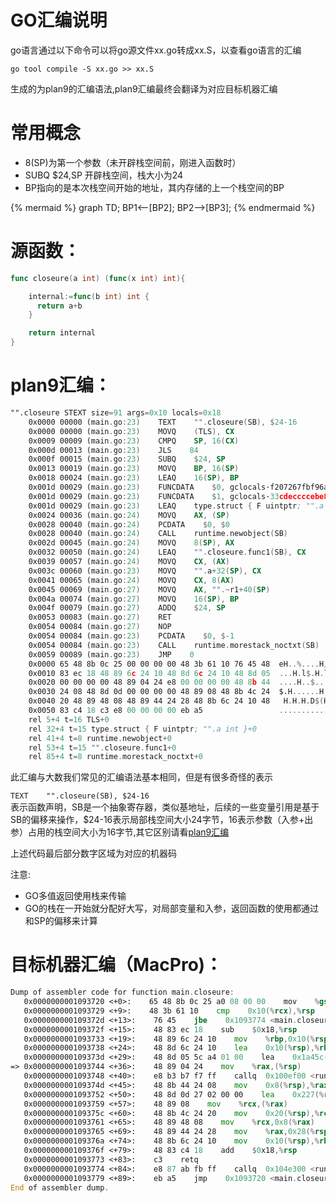 # GO汇编说明

go语言通过以下命令可以将go源文件xx.go转成xx.S，以查看go语言的汇编

`go tool compile -S xx.go >> xx.S`

生成的为plan9的汇编语法,plan9汇编最终会翻译为对应目标机器汇编

# 常用概念
* 8(SP)为第一个参数（未开辟栈空间前，刚进入函数时）
* SUBQ $24,SP 开辟栈空间，栈大小为24
* BP指向的是本次栈空间开始的地址，其内存储的上一个栈空间的BP

{% mermaid %}
graph TD;
  BP1<--[BP2];
  BP2-->[BP3];
{% endmermaid %}

# 源函数：

```go
func closeure(a int) (func(x int) int){

    internal:=func(b int) int {
      return a+b
    }

    return internal
}
```

# plan9汇编：

```asm
"".closeure STEXT size=91 args=0x10 locals=0x18
    0x0000 00000 (main.go:23)    TEXT    "".closeure(SB), $24-16
    0x0000 00000 (main.go:23)    MOVQ    (TLS), CX
    0x0009 00009 (main.go:23)    CMPQ    SP, 16(CX)
    0x000d 00013 (main.go:23)    JLS    84
    0x000f 00015 (main.go:23)    SUBQ    $24, SP
    0x0013 00019 (main.go:23)    MOVQ    BP, 16(SP)
    0x0018 00024 (main.go:23)    LEAQ    16(SP), BP
    0x001d 00029 (main.go:23)    FUNCDATA    $0, gclocals·f207267fbf96a0178e8758c6e3e0ce28(SB)
    0x001d 00029 (main.go:23)    FUNCDATA    $1, gclocals·33cdeccccebe80329f1fdbee7f5874cb(SB)
    0x001d 00029 (main.go:23)    LEAQ    type.struct { F uintptr; "".a int }(SB), AX
    0x0024 00036 (main.go:24)    MOVQ    AX, (SP)
    0x0028 00040 (main.go:24)    PCDATA    $0, $0
    0x0028 00040 (main.go:24)    CALL    runtime.newobject(SB)
    0x002d 00045 (main.go:24)    MOVQ    8(SP), AX
    0x0032 00050 (main.go:24)    LEAQ    "".closeure.func1(SB), CX
    0x0039 00057 (main.go:24)    MOVQ    CX, (AX)
    0x003c 00060 (main.go:23)    MOVQ    "".a+32(SP), CX
    0x0041 00065 (main.go:24)    MOVQ    CX, 8(AX)
    0x0045 00069 (main.go:27)    MOVQ    AX, "".~r1+40(SP)
    0x004a 00074 (main.go:27)    MOVQ    16(SP), BP
    0x004f 00079 (main.go:27)    ADDQ    $24, SP
    0x0053 00083 (main.go:27)    RET
    0x0054 00084 (main.go:27)    NOP
    0x0054 00084 (main.go:23)    PCDATA    $0, $-1
    0x0054 00084 (main.go:23)    CALL    runtime.morestack_noctxt(SB)
    0x0059 00089 (main.go:23)    JMP    0
    0x0000 65 48 8b 0c 25 00 00 00 00 48 3b 61 10 76 45 48  eH..%....H;a.vEH
    0x0010 83 ec 18 48 89 6c 24 10 48 8d 6c 24 10 48 8d 05  ...H.l$.H.l$.H..
    0x0020 00 00 00 00 48 89 04 24 e8 00 00 00 00 48 8b 44  ....H..$.....H.D
    0x0030 24 08 48 8d 0d 00 00 00 00 48 89 08 48 8b 4c 24  $.H......H..H.L$
    0x0040 20 48 89 48 08 48 89 44 24 28 48 8b 6c 24 10 48   H.H.H.D$(H.l$.H
    0x0050 83 c4 18 c3 e8 00 00 00 00 eb a5                 ...........
    rel 5+4 t=16 TLS+0
    rel 32+4 t=15 type.struct { F uintptr; "".a int }+0
    rel 41+4 t=8 runtime.newobject+0
    rel 53+4 t=15 "".closeure.func1+0
    rel 85+4 t=8 runtime.morestack_noctxt+0
```

此汇编与大数我们常见的汇编语法基本相同，但是有很多奇怪的表示

`TEXT    "".closeure(SB), $24-16`  
表示函数声明，SB是一个抽象寄存器，类似基地址，后续的一些变量引用是基于SB的偏移来操作，$24-16表示局部栈空间大小24字节，16表示参数（入参+出参）占用的栈空间大小为16字节,其它区别请看[plan9汇编](http://doc.cat-v.org/plan_9/4th_edition/papers/asm)

上述代码最后部分数字区域为对应的机器码

注意:

* GO多值返回使用栈来传输
* GO的栈在一开始就分配好大写，对局部变量和入参，返回函数的使用都通过和SP的偏移来计算

# 目标机器汇编（MacPro\)：

```asm
Dump of assembler code for function main.closeure:
   0x0000000001093720 <+0>:    65 48 8b 0c 25 a0 08 00 00    mov    %gs:0x8a0,%rcx
   0x0000000001093729 <+9>:    48 3b 61 10    cmp    0x10(%rcx),%rsp
   0x000000000109372d <+13>:    76 45    jbe    0x1093774 <main.closeure+84>
   0x000000000109372f <+15>:    48 83 ec 18    sub    $0x18,%rsp
   0x0000000001093733 <+19>:    48 89 6c 24 10    mov    %rbp,0x10(%rsp)
   0x0000000001093738 <+24>:    48 8d 6c 24 10    lea    0x10(%rsp),%rbp
   0x000000000109373d <+29>:    48 8d 05 5c a4 01 00    lea    0x1a45c(%rip),%rax        # 0x10adba0 <type.*+106912>
=> 0x0000000001093744 <+36>:    48 89 04 24    mov    %rax,(%rsp)
   0x0000000001093748 <+40>:    e8 b3 b7 f7 ff    callq  0x100ef00 <runtime.newobject>
   0x000000000109374d <+45>:    48 8b 44 24 08    mov    0x8(%rsp),%rax
   0x0000000001093752 <+50>:    48 8d 0d 27 02 00 00    lea    0x227(%rip),%rcx        # 0x1093980 <main.closeure.func1>
   0x0000000001093759 <+57>:    48 89 08    mov    %rcx,(%rax)
   0x000000000109375c <+60>:    48 8b 4c 24 20    mov    0x20(%rsp),%rcx
   0x0000000001093761 <+65>:    48 89 48 08    mov    %rcx,0x8(%rax)
   0x0000000001093765 <+69>:    48 89 44 24 28    mov    %rax,0x28(%rsp)
   0x000000000109376a <+74>:    48 8b 6c 24 10    mov    0x10(%rsp),%rbp
   0x000000000109376f <+79>:    48 83 c4 18    add    $0x18,%rsp
   0x0000000001093773 <+83>:    c3    retq
   0x0000000001093774 <+84>:    e8 87 ab fb ff    callq  0x104e300 <runtime.morestack_noctxt>
   0x0000000001093779 <+89>:    eb a5    jmp    0x1093720 <main.closeure>
End of assembler dump.
```



